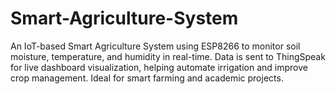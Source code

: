 # Smart-Agriculture-System
An IoT-based Smart Agriculture System using ESP8266 to monitor soil moisture, temperature, and humidity in real-time. Data is sent to ThingSpeak for live dashboard visualization, helping automate irrigation and improve crop management. Ideal for smart farming and academic projects.
